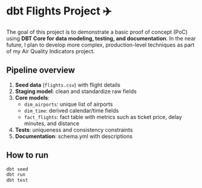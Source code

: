 # dbt Flights Project ✈️

The goal of this project is to demonstrate a basic proof of concept (PoC) using **DBT Core for data modeling, testing, and documentation**. In the near future, I plan to develop more complex, production-level techniques as part of my Air Quality Indicators project.

## Pipeline overview
1. **Seed data** (`flights.csv`) with flight details
2. **Staging model**: clean and standardize raw fields
3. **Core models**:
   - `dim_airports`: unique list of airports
   - `dim_time`: derived calendar/time fields
   - `fact_flights`: fact table with metrics such as ticket price, delay minutes, and distance
4. **Tests**: uniqueness and consistency constraints
5. **Documentation**: schema.yml with descriptions

## How to run
```bash
dbt seed
dbt run
dbt test
